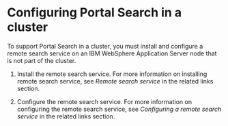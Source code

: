 # Configuring Portal Search in a cluster

To support Portal Search in a cluster, you must install and configure a remote search service on an IBM WebSphere Application Server node that is not part of the cluster.

1.  Install the remote search service. For more information on installing remote search service, see *Remote search service* in the related links section.

2.  Configure the remote search service. For more information on configuring the remote search service, see *Configuring a remote search service* in the related links section.

